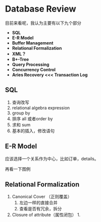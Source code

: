 # Database Review

目前来看呢，我认为主要有以下九个部分

* **SQL**
* **E-R Model**
* **Buffer Management**
* **Relational Formalization**
* **XML？**
* **B+-Tree**
* **Query Processing**
* **Concurrency Control**
* **Aries Recovery <<< Transaction Log**

## SQL

1. 查询改写
2. relational algebra expression
3. group by
4. 排序 all 或者order by
5. 求和 sum
6. 基本的插入，修改语句

## E-R Model

应该选择一个关系作为中心，比如订单，details。

再看一下图例

## Relational Formalization

1. Canonical Cover （正则覆盖）
   1. 左边一样的直接合并
   2. 查看是否有冗余，拆分
2. Closure of attribute（属性闭包）
   1. 